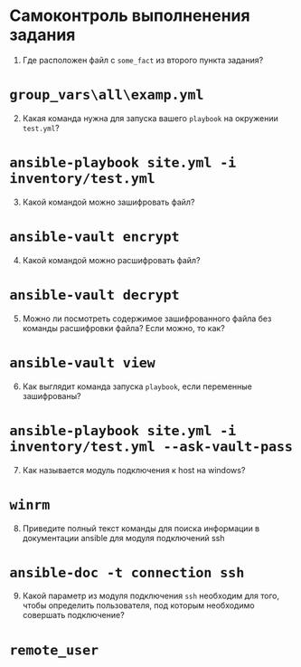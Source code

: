 
# Самоконтроль выполненения задания

1. Где расположен файл с `some_fact` из второго пункта задания? 
# `group_vars\all\examp.yml`
2. Какая команда нужна для запуска вашего `playbook` на окружении `test.yml`? 
# `ansible-playbook site.yml -i inventory/test.yml`
3. Какой командой можно зашифровать файл?
# `ansible-vault encrypt`
4. Какой командой можно расшифровать файл?
# `ansible-vault decrypt`
5. Можно ли посмотреть содержимое зашифрованного файла без команды расшифровки файла? Если можно, то как?
# `ansible-vault view`
6. Как выглядит команда запуска `playbook`, если переменные зашифрованы?
# `ansible-playbook site.yml -i inventory/test.yml --ask-vault-pass`
7. Как называется модуль подключения к host на windows?
# `winrm`
8. Приведите полный текст команды для поиска информации в документации ansible для модуля подключений ssh
# `ansible-doc -t connection ssh`
9. Какой параметр из модуля подключения `ssh` необходим для того, чтобы определить пользователя, под которым необходимо совершать подключение?
# `remote_user`